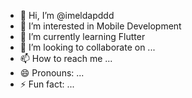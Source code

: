 - 👋 Hi, I’m @imeldapddd
- 👀 I’m interested in Mobile Development
- 🌱 I’m currently learning Flutter
- 💞️ I’m looking to collaborate on ...
- 📫 How to reach me ...
- 😄 Pronouns: ...
- ⚡ Fun fact: ...

<!---
imeldapddd/imeldapddd is a ✨ special ✨ repository because its `README.md` (this file) appears on your GitHub profile.
You can click the Preview link to take a look at your changes.
--->
